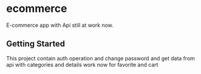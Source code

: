 # ecommerce

E-commerce app with Api still at work now.

## Getting Started

This project contain auth operation and change password and get data from api with categories and details work now for favorite and cart 

